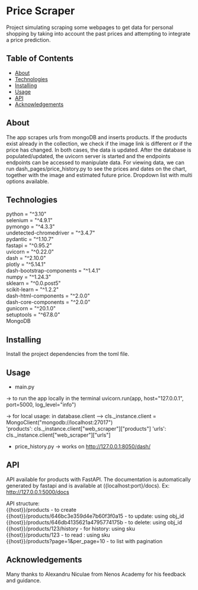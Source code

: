 # Price Scraper 
Project simulating scraping some webpages to get data for personal shopping
by taking into account the past prices and attempting to integrate a price prediction.

## Table of Contents

- [About](#about)
- [Technologies](#technologies)
- [Installing](#installing)
- [Usage](#usage)
- [API](#api)
- [Acknowledgements](#acknowledgements)

## About

The app scrapes urls from mongoDB and inserts products.
If the products exist already in the collection, we check if the image link is different or if the price has changed.
In both cases, the data is updated.
After the database is populated/updated, the uvicorn server is started and the endpoints
endpoints can be accessed to manipulate data.
For viewing data, we can run dash_pages/price_history.py to see the prices and dates 
on the chart, together with the image and estimated future price. Dropdown list with
multi options available.

## Technologies
python = "^3.10"  
selenium = "^4.9.1"  
pymongo = "^4.3.3"  
undetected-chromedriver = "^3.4.7"  
pydantic = "^1.10.7"  
fastapi = "^0.95.2"  
uvicorn = "^0.22.0"  
dash = "^2.10.0"  
plotly = "^5.14.1"  
dash-bootstrap-components = "^1.4.1"  
numpy = "^1.24.3"  
sklearn = "^0.0.post5"  
scikit-learn = "^1.2.2"  
dash-html-components = "^2.0.0"  
dash-core-components = "^2.0.0"  
gunicorn = "^20.1.0"  
setuptools = "^67.8.0"  
MongoDB

## Installing
Install the project dependencies from the toml file.

## Usage
- main.py   

-> to run the app locally in the terminal
uvicorn.run(app, host="127.0.0.1", port=5000, log_level="info")  

-> for local usage: in database.client --> cls._instance.client = MongoClient("mongodb://localhost:27017")  
'products': cls._instance.client["web_scraper"]["products"]
'urls': cls._instance.client["web_scraper"]["urls"]

- price_history.py
-> works on http://127.0.0.1:8050/dash/

## API
API available for products with FastAPI.
The documentation is automatically generated by fastapi and is available at ({localhost:port}/docs).
Ex: http://127.0.0.1:5000/docs

API structure:  
{{host}}/products - to create  
{{host}}/products/646bc3e359d4e7b60f3f0a15 - to update: using obj_id  
{{host}}/products/646db4135621a4795774175b - to delete: using obj_id  
{{host}}/products/123/history - for history: using sku  
{{host}}/products/123 - to read : using sku  
{{host}}/products?page=1&per_page=10 - to list with pagination  

## Acknowledgements
Many thanks to Alexandru Niculae from Nenos Academy for his feedback and guidance.